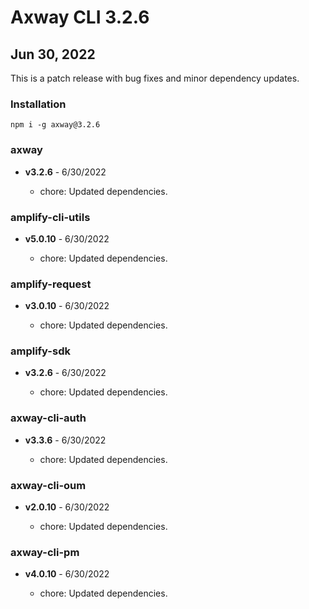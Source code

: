 # Axway CLI 3.2.6

## Jun 30, 2022

This is a patch release with bug fixes and minor dependency updates.

### Installation

```
npm i -g axway@3.2.6
```

### axway

 * **v3.2.6** - 6/30/2022

   * chore: Updated dependencies.

### amplify-cli-utils

 * **v5.0.10** - 6/30/2022

   * chore: Updated dependencies.

### amplify-request

 * **v3.0.10** - 6/30/2022

   * chore: Updated dependencies.

### amplify-sdk

 * **v3.2.6** - 6/30/2022

   * chore: Updated dependencies.

### axway-cli-auth

 * **v3.3.6** - 6/30/2022

   * chore: Updated dependencies.

### axway-cli-oum

 * **v2.0.10** - 6/30/2022

   * chore: Updated dependencies.

### axway-cli-pm

 * **v4.0.10** - 6/30/2022

   * chore: Updated dependencies.